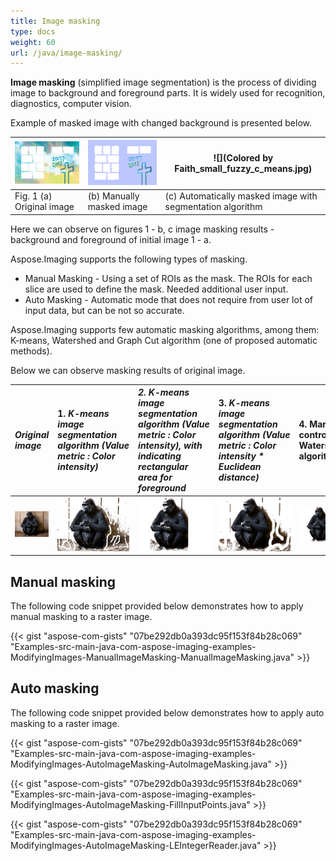 ```yaml
---
title: Image masking
type: docs
weight: 60
url: /java/image-masking/
---
```


**Image masking** (simplified image segmentation) is the process of dividing image to background and foreground parts. It is widely used for recognition, diagnostics, computer vision.

Example of masked image with changed background is presented below.

| ![todo:image_alt_text](image-masking_1.jpg) | ![todo:image_alt_text](image-masking_2.png) | ![](Colored by Faith_small_fuzzy_c_means.jpg)              |
| ------------------------------------------- | ------------------------------------------- | ---------------------------------------------------------- |
| Fig. 1 (a) Original image                   | (b) Manually masked image                   | (c) Automatically masked image with segmentation algorithm |

Here we can observe on figures 1 - b, c image masking results - background and foreground of initial image 1 - a.

Aspose.Imaging supports the following types of masking.

- Manual Masking - Using a set of ROIs as the mask. The ROIs for each slice are used to define the mask. Needed additional user input.
- Auto Masking - Automatic mode that does not require from user lot of input data, but can be not so accurate.  

Aspose.Imaging supports few automatic masking algorithms, among them: K-means, Watershed and Graph Cut algorithm (one of proposed automatic methods).

Below we can observe masking results of original image.

|*Original image*|1. *K-means image segmentation algorithm (Value metric : Color intensity)*|*2. K-means image segmentation algorithm (Value metric : Color intensity), **with indicating rectangular area for foreground***|3. *K-means image segmentation algorithm (Value metric : Color intensity * Euclidean distance)*|4. Marker-controlled Watershed algorithm|5. Graph Cut algorithm (with indicating areas by user)|
| :- | :- | :- | :- | :- | :- |
| ![](GoogleGorilla.jpg) |![](GoogleGorilla._foreground.png)| ![](kmri_GoogleGorilla._foreground.png)                      | ![](kme2_GoogleGorilla._foreground.png)                      |![](ws3_GoogleGorilla._foreground.png)|![](graphcut2_GoogleGorilla._foreground.png)|
## **Manual masking**

The following code snippet provided below demonstrates how to apply manual masking to a raster image.

{{< gist "aspose-com-gists" "07be292db0a393dc95f153f84b28c069" "Examples-src-main-java-com-aspose-imaging-examples-ModifyingImages-ManualImageMasking-ManualImageMasking.java" >}}


## **Auto masking**

The following code snippet provided below demonstrates how to apply auto masking to a raster image.

{{< gist "aspose-com-gists" "07be292db0a393dc95f153f84b28c069" "Examples-src-main-java-com-aspose-imaging-examples-ModifyingImages-AutoImageMasking-AutoImageMasking.java" >}}

{{< gist "aspose-com-gists" "07be292db0a393dc95f153f84b28c069" "Examples-src-main-java-com-aspose-imaging-examples-ModifyingImages-AutoImageMasking-FillInputPoints.java" >}}

{{< gist "aspose-com-gists" "07be292db0a393dc95f153f84b28c069" "Examples-src-main-java-com-aspose-imaging-examples-ModifyingImages-AutoImageMasking-LEIntegerReader.java" >}}

